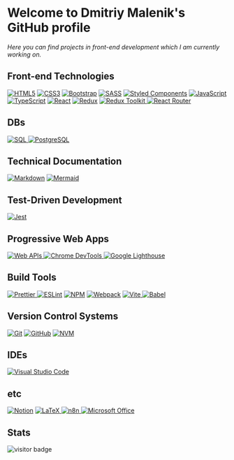 # Welcome to Dmitriy Malenik's GitHub profile

_Here you can find projects in front-end development which I am currently working on._

## Front-end Technologies

[![HTML5](https://img.shields.io/badge/html5-%23E34F26.svg?style=for-the-badge&logo=html5&logoColor=white)](https://github.com/dmalenik/dmalenik/issues/1) [![CSS3](https://img.shields.io/badge/css3-%231572B6.svg?style=for-the-badge&logo=css3&logoColor=white)](https://github.com/dmalenik/dmalenik/issues/2) [![Bootstrap](https://img.shields.io/badge/bootstrap-%23563D7C.svg?style=for-the-badge&logo=bootstrap&logoColor=white)](https://github.com/dmalenik/dmalenik/issues/7) [![SASS](https://img.shields.io/badge/SASS-hotpink.svg?style=for-the-badge&logo=SASS&logoColor=white)](https://github.com/dmalenik/dmalenik/issues/14) [![Styled Components](https://img.shields.io/badge/styled--components-DB7093?style=for-the-badge&logo=styled-components&logoColor=white)](https://github.com/dmalenik/dmalenik/issues/29) [![JavaScript](https://img.shields.io/badge/javascript-%23323330.svg?style=for-the-badge&logo=javascript&logoColor=%23F7DF1E)](https://github.com/dmalenik/dmalenik/issues/3) [![TypeScript](https://img.shields.io/badge/typescript-%23007ACC.svg?style=for-the-badge&logo=typescript&logoColor=white)](https://github.com/dmalenik/dmalenik/issues/16) [![React](https://img.shields.io/badge/react-%2320232a.svg?style=for-the-badge&logo=react&logoColor=%2361DAFB)](https://github.com/dmalenik/dmalenik/issues/9) [![Redux](https://img.shields.io/badge/redux-%23593d88.svg?style=for-the-badge&logo=redux&logoColor=white)](https://github.com/dmalenik/dmalenik/issues/30) [![Redux Toolkit](https://img.shields.io/badge/Redux_Toolkit-white?style=for-the-badge&logo=redux&logoColor=%23764ABC)
](https://github.com/dmalenik/dmalenik/issues/30) [![React Router](https://img.shields.io/badge/React_Router-CA4245?style=for-the-badge&logo=react-router&logoColor=white)](https://github.com/dmalenik/dmalenik/issues/27)

## DBs

[![SQL](https://img.shields.io/badge/SQL-white?style=for-the-badge&logo=postgresql&logoColor=%234169E1)
](https://github.com/dmalenik/dmalenik/issues/31) [![PostgreSQL](https://img.shields.io/badge/PostgreSQL-blue?style=for-the-badge&logo=postgresql&logoColor=white)
](https://github.com/dmalenik/dmalenik/issues/32)

## Technical Documentation

[![Markdown](https://img.shields.io/badge/markdown-%23000000.svg?style=for-the-badge&logo=markdown&logoColor=white)](https://github.com/dmalenik/dmalenik/issues/11) [![Mermaid](https://img.shields.io/badge/Mermaid-pink?style=for-the-badge)
](https://github.com/dmalenik/dmalenik/issues/12)

## Test-Driven Development

[![Jest](https://img.shields.io/badge/-jest-%23C21325?style=for-the-badge&logo=jest&logoColor=white)](https://github.com/dmalenik/dmalenik/issues/10)

## Progressive Web Apps

[![Web APIs](https://img.shields.io/badge/Web_API-black?style=for-the-badge)
](https://github.com/dmalenik/dmalenik/issues/21) [![Chrome DevTools](https://img.shields.io/badge/Chrome_DevTools-blue?style=for-the-badge&logo=googlechrome&logoColor=white)
](https://github.com/dmalenik/dmalenik/issues/22) [![Google Lighthouse](https://img.shields.io/badge/Lighthouse-brown?style=for-the-badge&logo=lighthouse&logoColor=white)
](https://github.com/dmalenik/dmalenik/issues/13)

## Build Tools

[![Prettier](https://img.shields.io/badge/Prettier-%23F7B93E?style=for-the-badge&logo=prettier&logoColor=white)
](https://github.com/dmalenik/dmalenik/issues/23) [![ESLint](https://img.shields.io/badge/ESLint-4B3263?style=for-the-badge&logo=eslint&logoColor=white)](https://github.com/dmalenik/dmalenik/issues/15) [![NPM](https://img.shields.io/badge/NPM-%23000000.svg?style=for-the-badge&logo=npm&logoColor=white)](https://github.com/dmalenik/dmalenik/issues/17) [![Webpack](https://img.shields.io/badge/webpack-%238DD6F9.svg?style=for-the-badge&logo=webpack&logoColor=black)](https://github.com/dmalenik/dmalenik/issues/19) [![Vite](https://img.shields.io/badge/Vite-%23646CFF?style=for-the-badge&logo=vite&logoColor=white)
](https://github.com/dmalenik/dmalenik/issues/8) [![Babel](https://img.shields.io/badge/Babel-F9DC3e?style=for-the-badge&logo=babel&logoColor=black)](https://github.com/dmalenik/dmalenik/issues/20)

## Version Control Systems

[![Git](https://img.shields.io/badge/git-%23F05033.svg?style=for-the-badge&logo=git&logoColor=white)](https://github.com/dmalenik/dmalenik/issues/4) [![GitHub](https://img.shields.io/badge/github-%23121011.svg?style=for-the-badge&logo=github&logoColor=white)](https://github.com/dmalenik/dmalenik/issues/5) [![NVM](https://img.shields.io/badge/NVM-darkgreen?style=for-the-badge)
](https://github.com/dmalenik/dmalenik/issues/18)

## IDEs

[![Visual Studio Code](https://img.shields.io/badge/Visual%20Studio%20Code-0078d7.svg?style=for-the-badge&logo=visual-studio-code&logoColor=white)](https://github.com/dmalenik/dmalenik/issues/6)

## etc

[![Notion](https://img.shields.io/badge/Notion-%23000000.svg?style=for-the-badge&logo=notion&logoColor=white)](https://github.com/dmalenik/dmalenik/issues/26) [![LaTeX](https://img.shields.io/badge/LaTeX-darkgreen?style=for-the-badge)
](https://github.com/dmalenik/dmalenik/issues/24) [![n8n](https://img.shields.io/badge/n8n-red?style=for-the-badge)
](https://github.com/dmalenik/dmalenik/issues/25) [![Microsoft Office](https://img.shields.io/badge/Microsoft_Office-white?style=for-the-badge&logo=microsoftoffice&logoColor=%23D83B01)
](https://github.com/dmalenik/dmalenik/issues/33)

## Stats

![visitor badge](https://visitor-badge.laobi.icu/badge?page_id=dmalenik.dmalenik.visitor-badge)

<!--
**dmalenik/dmalenik** is a ✨ _special_ ✨ repository because its `README.md` (this file) appears on your GitHub profile.

Here are some ideas to get you started:

- 🔭 I’m currently working on ...
- 🌱 I’m currently learning ...
- 👯 I’m looking to collaborate on ...
- 🤔 I’m looking for help with ...
- 💬 Ask me about ...
- 📫 How to reach me: ...
- 😄 Pronouns: ...
- ⚡ Fun fact: ...
-->
